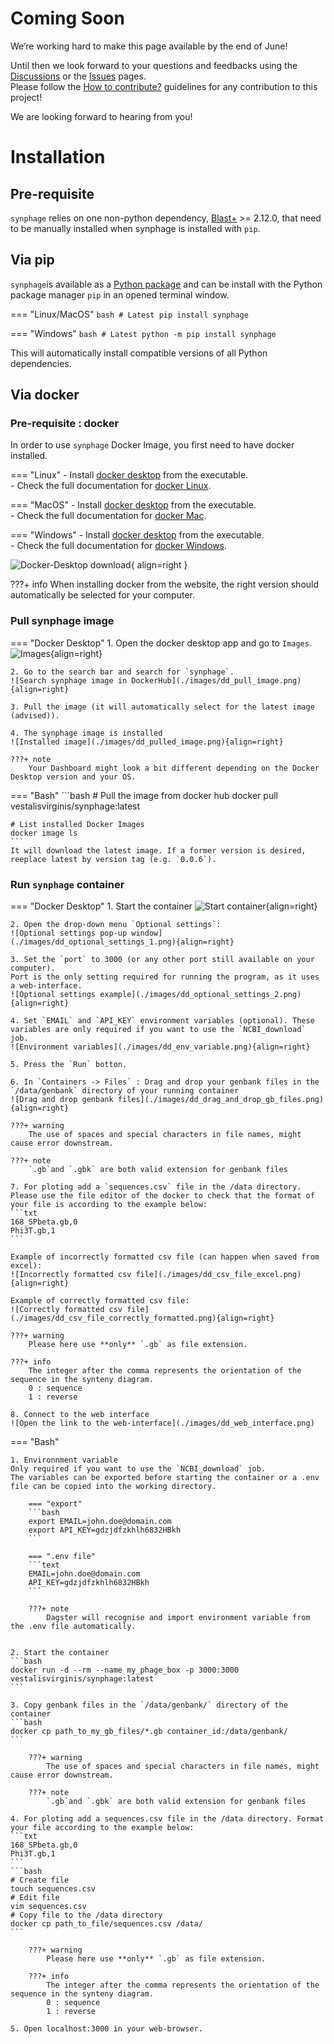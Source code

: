 # Coming Soon

We’re working hard to make this page available by the end of June! 

Until then we look forward to your questions and feedbacks using the [Discussions](https://github.com/vestalisvirginis/synphage/discussions) or the [Issues](https://github.com/vestalisvirginis/synphage/issues) pages.  
Please follow the [How to contribute?](https://github.com/vestalisvirginis/synphage/blob/main/CONTRIBUTING.md) guidelines for any contribution to this project!

We are looking forward to hearing from you!




# Installation

## Pre-requisite

`synphage` relies on one non-python dependency, [Blast+](https://ftp.ncbi.nlm.nih.gov/blast/executables/blast+/) >= 2.12.0, that need to be manually installed when synphage is installed with `pip`.

<a id="pip-install"></a>
## Via pip 

`synphage`is available as a [Python package](https://pypi.org/project/synphage/) and can be install with the Python package manager `pip` in an opened terminal window.

=== "Linux/MacOS"
    ```bash
    # Latest
    pip install synphage
    ```

=== "Windows"
    ```bash
    # Latest
    python -m pip install synphage
    ```

This will automatically install compatible versions of all Python dependencies.

<a id="docker-install"></a>
## Via docker 

### Pre-requisite : docker

In order to use `synphage` Docker Image, you first need to have docker installed.

=== "Linux"
    - Install [docker desktop](https://www.docker.com/products/docker-desktop/) from the executable.  
    - Check the full documentation for [docker Linux](https://docs.docker.com/desktop/install/linux-install/).  
  
=== "MacOS"
    - Install [docker desktop](https://www.docker.com/products/docker-desktop/) from the executable.  
    - Check the full documentation for [docker Mac](https://docs.docker.com/desktop/install/mac-install/).  

=== "Windows"
    - Install [docker desktop](https://www.docker.com/products/docker-desktop/) from the executable.  
    - Check the full documentation for [docker Windows](https://docs.docker.com/desktop/install/windows-install/).

![Docker-Desktop download](./images/dd_download.png){ align=right }

???+ info
    When installing docker from the website, the right version should automatically be selected for your computer.


### Pull synphage image

=== "Docker Desktop"
    1. Open the docker desktop app and go to `Images`.  
    ![Images](./images/dd_images.png){align=right}  

    2. Go to the search bar and search for `synphage`.  
    ![Search synphage image in DockerHub](./images/dd_pull_image.png){align=right}  

    3. Pull the image (it will automatically select for the latest image (advised)).   

    4. The synphage image is installed
    ![Installed image](./images/dd_pulled_image.png){align=right} 

    ???+ note
        Your Dashboard might look a bit different depending on the Docker Desktop version and your OS.
 
=== "Bash"
    ```bash
    # Pull the image from docker hub
    docker pull vestalisvirginis/synphage:latest

    # List installed Docker Images
    docker image ls
    ```
    It will download the latest image. If a former version is desired, reeplace latest by version tag (e.g. `0.0.6`).

### Run `synphage` container

=== "Docker Desktop"
    1. Start the container
    ![Start container](./images/dd_start_container.png){align=right}  

    2. Open the drop-down menu `Optional settings`:  
    ![Optional settings pop-up window](./images/dd_optional_settings_1.png){align=right}  

    3. Set the `port` to 3000 (or any other port still available on your computer).  
    Port is the only setting required for running the program, as it uses a web-interface.   
    ![Optional settings example](./images/dd_optional_settings_2.png){align=right}  

    4. Set `EMAIL` and `API_KEY` environment variables (optional). These variables are only required if you want to use the `NCBI_download` job.
    ![Environment variables](./images/dd_env_variable.png){align=right} 

    5. Press the `Run` botton.

    6. In `Containers -> Files` : Drag and drop your genbank files in the `/data/genbank` directory of your running container
    ![Drag and drop genbank files](./images/dd_drag_and_drop_gb_files.png){align=right}

    ???+ warning
        The use of spaces and special characters in file names, might cause error downstream.

    ???+ note
        `.gb`and `.gbk` are both valid extension for genbank files

    7. For ploting add a `sequences.csv` file in the /data directory. Please use the file editor of the docker to check that the format of your file is according to the example below:
    ```txt
    168_SPbeta.gb,0
    Phi3T.gb,1
    ```

    Example of incorrectly formatted csv file (can happen when saved from excel):
    ![Incorrectly formatted csv file](./images/dd_csv_file_excel.png){align=right}

    Example of correctly formatted csv file:  
    ![Correctly formatted csv file](./images/dd_csv_file_correctly_formatted.png){align=right}

    ???+ warning
        Please here use **only** `.gb` as file extension.

    ???+ info
        The integer after the comma represents the orientation of the sequence in the synteny diagram.
        0 : sequence
        1 : reverse

    8. Connect to the web interface
    ![Open the link to the web-interface](./images/dd_web_interface.png) 
 
=== "Bash"

    1. Environnment variable 
    Only required if you want to use the `NCBI_download` job.
    The variables can be exported before starting the container or a .env file can be copied into the working directory.

        === "export"
        ```bash
        export EMAIL=john.doe@domain.com
        export API_KEY=gdzjdfzkhlh6832HBkh
        ```

        === ".env file"
        ```text
        EMAIL=john.doe@domain.com
        API_KEY=gdzjdfzkhlh6832HBkh
        ```

        ???+ note
            Dagster will recognise and import environment variable from the .env file automatically.

    
    2. Start the container
    ```bash
    docker run -d --rm --name my_phage_box -p 3000:3000 vestalisvirginis/synphage:latest
    ```

    3. Copy genbank files in the `/data/genbank/` directory of the container
    ```bash
    docker cp path_to_my_gb_files/*.gb container_id:/data/genbank/
    ```

        ???+ warning
            The use of spaces and special characters in file names, might cause error downstream.

        ???+ note
            `.gb`and `.gbk` are both valid extension for genbank files

    4. For ploting add a sequences.csv file in the /data directory. Format your file according to the example below:
    ```txt
    168_SPbeta.gb,0
    Phi3T.gb,1
    ```
    ```bash
    # Create file
    touch sequences.csv
    # Edit file
    vim sequences.csv
    # Copy file to the /data directory
    docker cp path_to_file/sequences.csv /data/
    ```

        ???+ warning
            Please here use **only** `.gb` as file extension.

        ???+ info
            The integer after the comma represents the orientation of the sequence in the synteny diagram.
            0 : sequence
            1 : reverse

    5. Open localhost:3000 in your web-browser.